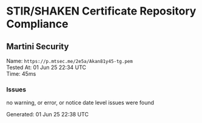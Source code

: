 # STIR/SHAKEN Certificate Repository Compliance

## Martini Security

Name: `https://p.mtsec.me/2e5a/Akan81y45-tg.pem`\
Tested At: 01 Jun 25 22:34 UTC\
Time: 45ms

### Issues

no warning, or error, or notice date level issues were found

Generated: 01 Jun 25 22:38 UTC
